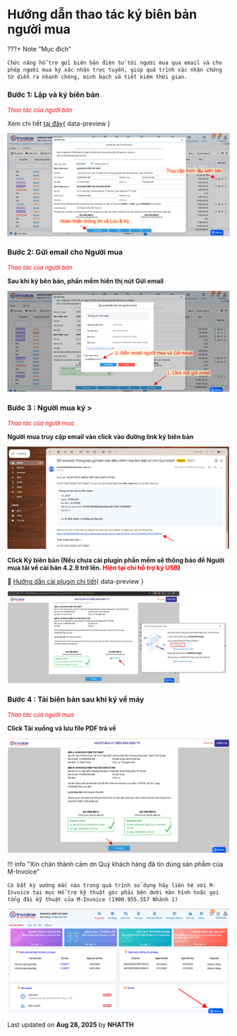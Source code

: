 # **Hướng dẫn thao tác ký biên bản người mua**

???+ Note "Mục đích"

    Chức năng hỗ trợ gửi biên bản điện tử tới người mua qua email và cho phép người mua ký xác nhận trực tuyến, giúp quá trình xác nhận chứng từ diễn ra nhanh chóng, minh bạch và tiết kiệm thời gian.

### **Bước 1: Lập và ký biên bản**

<span style="font-size: 13px; font-style: italic; color: red;">Thao tác của người bán</span>

Xem chi tiết [tại đây](../xu-ly-sai-sot/lap-bien-ban-hoa-don.md#attribute-lists){ data-preview }

![Hình 1](../../assets/images/invoice1/1.0_ky-bien-ban-nguoi-mua_1.png "Hãy bấm vào để xem rõ hơn")

### **Bước 2: Gửi email cho Người mua**

<span style="font-size: 13px; font-style: italic; color: red;">Thao tác của người bán</span>

**Sau khi ký bên bán, phần mềm hiển thị nút Gửi email**

![Hình 2](../../assets/images/invoice1/1.0_ky-bien-ban-nguoi-mua_2.png "Hãy bấm vào để xem rõ hơn")

### **Bước 3 : Người mua ký** >

<span style="font-size: 13px; font-style: italic; color: red;">Thao tác của người mua</span>

**Người mua truy cập email vào click vào đường link ký biên bản**

![Hình 3](../../assets/images/invoice1/1.0_ky-bien-ban-nguoi-mua_3.png "Hãy bấm vào để xem rõ hơn")

**Click Ký biên bản (Nếu chưa cài plugin phần mềm sẽ thông báo để Người mua tải về cài bản 4.2.9 trở lên. <span style="color: red;">Hiện tại chỉ hỗ trợ ký USB</span>)**

📄 [Hướng dẫn cài plugin chi tiết](../huong-dan/cai-dat-plugin.md#attribute-lists){ data-preview }

![Hình 3](../../assets/images/invoice1/1.0_ky-bien-ban-nguoi-mua_4.png "Hãy bấm vào để xem rõ hơn")

### **Bước 4 : Tải biên bản sau khi ký về máy**

<span style="font-size: 13px; font-style: italic; color: red;">Thao tác của người mua</span>

**Click Tải xuống và lưu file PDF trả về**

![Hình 3](../../assets/images/invoice1/1.0_ky-bien-ban-nguoi-mua_5.png "Hãy bấm vào để xem rõ hơn")

!!! info "Xin chân thành cảm ơn Quý khách hàng đã tin dùng sản phẩm của M-Invoice"

    Có bất kỳ vướng mắc nào trong quá trình sử dụng hãy liên hệ với M-Invoice tại mục Hỗ trợ kỹ thuật góc phải bên dưới màn hình hoặc gọi tổng đài kỹ thuật của M-Invoice (1900.955.557 Nhánh 1)

![Hình 6](../../assets/images/invoice1/1.0_suaTienBangTay_5.png "Hãy bấm vào để xem rõ hơn")

<div class="last-updated">Last updated on <strong>Aug 28, 2025</strong> by <strong>NHATTH</strong></div>
